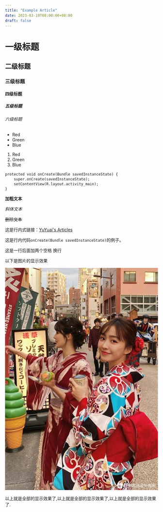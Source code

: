 ```yaml
---
title: "Example Article"
date: 2023-03-10T08:00:00+08:00
draft: false
---
```


# 一级标题
## 二级标题
### 三级标题
#### 四级标题
##### 五级标题
###### 六级标题

* Red
* Green
* Blue

1. Red
2. Green
3. Blue

```
protected void onCreate(Bundle savedInstanceState) {
    super.onCreate(savedInstanceState);
    setContentView(R.layout.activity_main);
}
```

**加粗文本** 

*斜体文本* 

~~删除文本~~

这是行内式链接：[YuYuai's Articles](https://opensource.moejs.com/)

这是行内代码`onCreate(Bundle savedInstanceState)`的例子。

这是一行后面加两个空格  换行

以下是图片的显示效果

![](example.jpg)

以上就是全部的显示效果了,以上就是全部的显示效果了,以上就是全部的显示效果了.